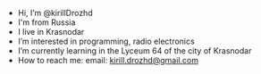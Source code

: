 - Hi, I’m @kirillDrozhd
- I'm from Russia
- I live in Krasnodar
- I’m interested in programming, radio electronics
- I’m currently learning in the Lyceum 64 of the city of Krasnodar
- How to reach me: email: kirill.drozhd@gmail.com
